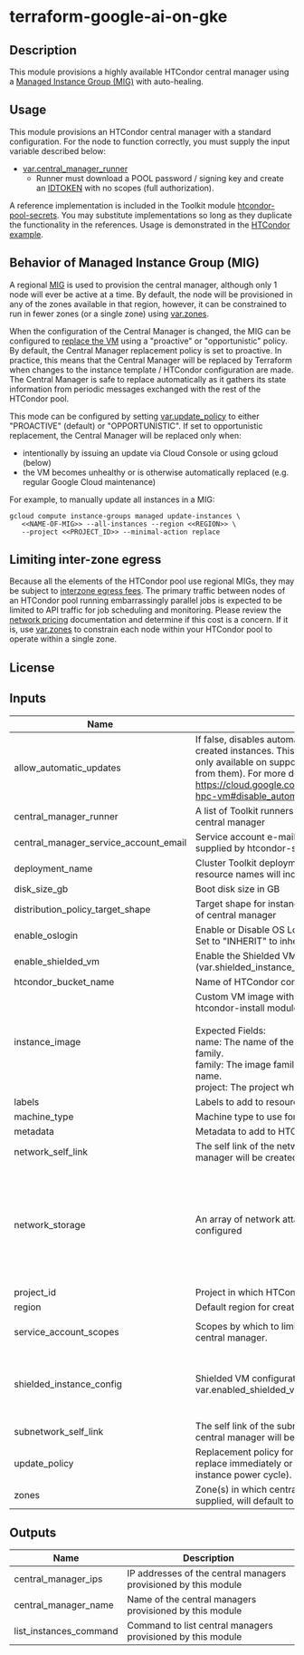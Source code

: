 # terraform-google-ai-on-gke

## Description

This module provisions a highly available HTCondor central manager using a [Managed
Instance Group (MIG)][mig] with auto-healing.

[mig]: https://cloud.google.com/compute/docs/instance-groups

## Usage

This module provisions an HTCondor central manager with a standard
configuration. For the node to function correctly, you must supply the input
variable described below:

- [var.central_manager_runner](#input_central_manager_runner)
  - Runner must download a POOL password / signing key and create an [IDTOKEN]
  with no scopes (full authorization).

A reference implementation is included in the Toolkit module
[htcondor-pool-secrets]. You may substitute implementations so long as they
duplicate the functionality in the references. Usage is demonstrated in the
[HTCondor example][htc-example].

[htc-example]: ../../../../examples/README.md#htc-htcondoryaml--
[htcondor-pool-secrets]: ../htcondor-pool-secrets/README.md
[IDTOKEN]: https://htcondor.readthedocs.io/en/latest/admin-manual/security.html#introducing-idtokens

## Behavior of Managed Instance Group (MIG)

A regional [MIG][mig] is used to provision the central manager, although only
1 node will ever be active at a time. By default, the node will be provisioned
in any of the zones available in that region, however, it can be constrained to
run in fewer zones (or a single zone) using [var.zones](#input_zones).

When the configuration of the Central Manager is changed, the MIG can be
configured to [replace the VM][replacement] using a "proactive" or
"opportunistic" policy. By default, the Central Manager replacement policy is
set to proactive. In practice, this means that the Central Manager will be
replaced by Terraform when changes to the instance template / HTCondor
configuration are made. The Central Manager is safe to replace automatically as
it gathers its state information from periodic messages exchanged with the rest
of the HTCondor pool.

This mode can be configured by setting [var.update_policy](#input_update_policy)
to either "PROACTIVE" (default) or "OPPORTUNISTIC". If set to opportunistic
replacement, the Central Manager will be replaced only when:

- intentionally by issuing an update via Cloud Console or using gcloud (below)
- the VM becomes unhealthy or is otherwise automatically replaced (e.g. regular
  Google Cloud maintenance)

For example, to manually update all instances in a MIG:

```text
gcloud compute instance-groups managed update-instances \
   <<NAME-OF-MIG>> --all-instances --region <<REGION>> \
   --project <<PROJECT_ID>> --minimal-action replace
```

[replacement]: https://cloud.google.com/compute/docs/instance-groups/rolling-out-updates-to-managed-instance-groups#type

## Limiting inter-zone egress

Because all the elements of the HTCondor pool use regional MIGs, they may be
subject to [interzone egress fees][network-pricing]. The primary traffic between
nodes of an HTCondor pool running embarrassingly parallel jobs is expected to
be limited to API traffic for job scheduling and monitoring. Please review the
[network pricing][network-pricing] documentation and determine if this cost is
a concern. If it is, use [var.zones](#input_zones) to constrain each node within
your HTCondor pool to operate within a single zone.

[network-pricing]: https://cloud.google.com/vpc/network-pricing

## License

<!-- BEGINNING OF PRE-COMMIT-TERRAFORM DOCS HOOK -->
## Inputs

| Name | Description | Type | Default | Required |
|------|-------------|------|---------|:--------:|
| allow\_automatic\_updates | If false, disables automatic system package updates on the created instances.  This feature is<br>only available on supported images (or images derived from them).  For more details, see<br>https://cloud.google.com/compute/docs/instances/create-hpc-vm#disable_automatic_updates | `bool` | `true` | no |
| central\_manager\_runner | A list of Toolkit runners for configuring an HTCondor central manager | `list(map(string))` | `[]` | no |
| central\_manager\_service\_account\_email | Service account e-mail for central manager (can be supplied by htcondor-setup module) | `string` | n/a | yes |
| deployment\_name | Cluster Toolkit deployment name. HTCondor cloud resource names will include this value. | `string` | n/a | yes |
| disk\_size\_gb | Boot disk size in GB | `number` | `20` | no |
| distribution\_policy\_target\_shape | Target shape for instance group managing high availability of central manager | `string` | `"ANY_SINGLE_ZONE"` | no |
| enable\_oslogin | Enable or Disable OS Login with "ENABLE" or "DISABLE". Set to "INHERIT" to inherit project OS Login setting. | `string` | `"ENABLE"` | no |
| enable\_shielded\_vm | Enable the Shielded VM configuration (var.shielded\_instance\_config). | `bool` | `false` | no |
| htcondor\_bucket\_name | Name of HTCondor configuration bucket | `string` | n/a | yes |
| instance\_image | Custom VM image with HTCondor installed using the htcondor-install module."<br><br>Expected Fields:<br>name: The name of the image. Mutually exclusive with family.<br>family: The image family to use. Mutually exclusive with name.<br>project: The project where the image is hosted. | `map(string)` | n/a | yes |
| labels | Labels to add to resources. List key, value pairs. | `map(string)` | n/a | yes |
| machine\_type | Machine type to use for HTCondor central managers | `string` | `"n2-standard-4"` | no |
| metadata | Metadata to add to HTCondor central managers | `map(string)` | `{}` | no |
| network\_self\_link | The self link of the network in which the HTCondor central manager will be created. | `string` | `null` | no |
| network\_storage | An array of network attached storage mounts to be configured | <pre>list(object({<br>    server_ip             = string,<br>    remote_mount          = string,<br>    local_mount           = string,<br>    fs_type               = string,<br>    mount_options         = string,<br>    client_install_runner = map(string)<br>    mount_runner          = map(string)<br>  }))</pre> | `[]` | no |
| project\_id | Project in which HTCondor central manager will be created | `string` | n/a | yes |
| region | Default region for creating resources | `string` | n/a | yes |
| service\_account\_scopes | Scopes by which to limit service account attached to central manager. | `set(string)` | <pre>[<br>  "https://www.googleapis.com/auth/cloud-platform"<br>]</pre> | no |
| shielded\_instance\_config | Shielded VM configuration for the instance (must set var.enabled\_shielded\_vm) | <pre>object({<br>    enable_secure_boot          = bool<br>    enable_vtpm                 = bool<br>    enable_integrity_monitoring = bool<br>  })</pre> | <pre>{<br>  "enable_integrity_monitoring": true,<br>  "enable_secure_boot": true,<br>  "enable_vtpm": true<br>}</pre> | no |
| subnetwork\_self\_link | The self link of the subnetwork in which the HTCondor central manager will be created. | `string` | `null` | no |
| update\_policy | Replacement policy for Central Manager ("PROACTIVE" to replace immediately or "OPPORTUNISTIC" to replace upon instance power cycle). | `string` | `"PROACTIVE"` | no |
| zones | Zone(s) in which central manager may be created. If not supplied, will default to all zones in var.region. | `list(string)` | `[]` | no |

## Outputs

| Name | Description |
|------|-------------|
| central\_manager\_ips | IP addresses of the central managers provisioned by this module |
| central\_manager\_name | Name of the central managers provisioned by this module |
| list\_instances\_command | Command to list central managers provisioned by this module |

<!-- END OF PRE-COMMIT-TERRAFORM DOCS HOOK -->
